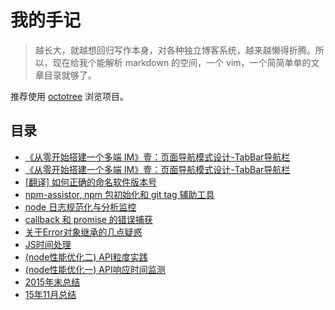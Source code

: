 # 我的手记
> 越长大，就越想回归写作本身，对各种独立博客系统，越来越懒得折腾。所以，现在给我个能解析 markdown 的空间，一个 vim，一个简简单单的文章目录就够了。  

推荐使用 [octotree](https://github.com/buunguyen/octotree) 浏览项目。

## 目录
<!-- index -->
<ul>
  <li><a href="https://github.com/plusmancn/plusmancn.github.com/blob/master/2017/B3-rn-navigator-model-2.md">《从零开始搭建一个多端 IM》壹：页面导航模式设计-TabBar导航栏</a></li>
  <li><a href="https://github.com/plusmancn/plusmancn.github.com/blob/master/2017/B2-rn-navigator-model-1.md">《从零开始搭建一个多端 IM》壹：页面导航模式设计-TabBar导航栏</a></li>
  <li><a href="https://github.com/plusmancn/plusmancn.github.com/blob/master/2016/B1-note-semver.md">[翻译] 如何正确的命名软件版本号</a></li>
  <li><a href="https://github.com/plusmancn/plusmancn.github.com/blob/master/2016/A9-npm-assistor.md">npm-assistor, npm 包初始化和 git tag 辅助工具</a></li>
  <li><a href="https://github.com/plusmancn/plusmancn.github.com/blob/master/2016/A8-log-elk.md">node 日志规范化与分析监控</a></li>
  <li><a href="https://github.com/plusmancn/plusmancn.github.com/blob/master/2016/A7-error-catch.md">callback 和 promise 的错误捕获</a></li>
  <li><a href="https://github.com/plusmancn/plusmancn.github.com/blob/master/2016/A6-prototype-chain.md">关于Error对象继承的几点疑惑</a></li>
  <li><a href="https://github.com/plusmancn/plusmancn.github.com/blob/master/2016/A5-JS时间处理.md">JS时间处理</a></li>
  <li><a href="https://github.com/plusmancn/plusmancn.github.com/blob/master/2016/A4-mini-unit.md">(node性能优化二) API粒度实践</a></li>
  <li><a href="https://github.com/plusmancn/plusmancn.github.com/blob/master/2016/A3-node性能优化-API响应时间监测.md">(node性能优化一) API响应时间监测</a></li>
  <li><a href="https://github.com/plusmancn/plusmancn.github.com/blob/master/2016/A2-2015年总结.md">2015年末总结</a></li>
  <li><a href="https://github.com/plusmancn/plusmancn.github.com/blob/master/2016/A1-15年11月总结.md">15年11月总结</a></li>
</ul>
<!-- indexEnd -->
